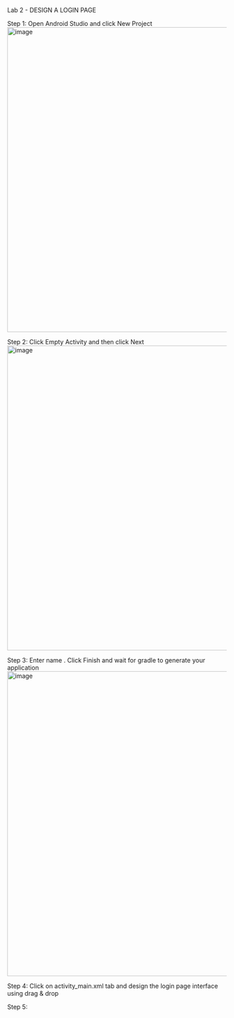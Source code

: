 Lab 2 - DESIGN A LOGIN PAGE

Step 1: Open Android Studio and click New Project
<img src="https://github.com/addff/2310-ICT602/assets/130625491/17376ad7-4ee6-454a-9e0b-3aeda2a1a78a" alt="image" width="700" height="auto">

Step 2: Click Empty Activity and then click Next
<img src="https://github.com/addff/2310-ICT602/assets/130625491/27edc49b-1b8c-403c-bdad-dc2bb697c847" alt="image" width="700" height="auto">

Step 3: Enter name . Click Finish and wait for gradle to generate your application
<img src="https://github.com/addff/2310-ICT602/assets/130625491/a620acd9-eee9-48d3-a639-ab50798c35f1" alt="image" width="700" height="auto">

Step 4: Click on activity_main.xml tab and design the login page interface using drag & drop 

Step 5: 



